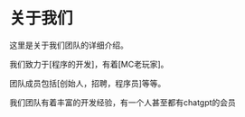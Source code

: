 # 关于我们
这里是关于我们团队的详细介绍。

我们致力于[程序的开发]，有着[MC老玩家]。

团队成员包括[创始人，招聘，程序员]等等。

我们团队有着丰富的开发经验，有一个人甚至都有chatgpt的会员
